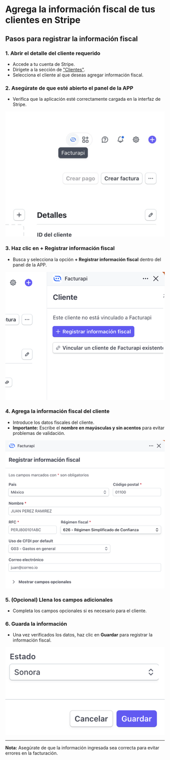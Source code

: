 # Agrega la información fiscal de tus clientes en Stripe

## Pasos para registrar la información fiscal

### 1. Abrir el detalle del cliente requerido
   - Accede a tu cuenta de Stripe.
   - Dirígete a la sección de ["Clientes"](https://dashboard.stripe.com/customers).
   - Selecciona el cliente al que deseas agregar información fiscal.

### 2. Asegúrate de que esté abierto el panel de la APP  
   - Verifica que la aplicación esté correctamente cargada en la interfaz de Stripe.  

<div style={{ textAlign: "center", padding: "1.5rem 0" }}>
  <img 
    src="/img/Tutorials/General/open-facturapi-app.png" 
    alt="Panel de la APP abierto" 
    style={{ width: "60%", paddingTop: "1rem", paddingBottom: "1rem" }} 
  />
</div>

### 3. Haz clic en + Registrar información fiscal
   - Busca y selecciona la opción **+ Registrar información fiscal** dentro del panel de la APP.

<div style={{ textAlign: "center", padding: "1.5rem 0" }}>
  <img 
    src="/img/Tutorials/customers/click-register-tax-info.png" 
    alt="Registrar información fiscal" 
    style={{ width: "60%", paddingTop: "1rem", paddingBottom: "1rem" }} 
  />
</div>

### 4. Agrega la información fiscal del cliente
   - Introduce los datos fiscales del cliente.
   - **Importante:** Escribe el **nombre en mayúsculas y sin acentos** para evitar problemas de validación.

<div style={{ textAlign: "center", padding: "1.5rem 0" }}>
  <img 
    src="/img/Tutorials/customers/register-customer-tax-info.png" 
    alt="Registrar información fiscal del cliente" 
    style={{ width: "60%", paddingTop: "1rem", paddingBottom: "1rem" }} 
  />
</div>

### 5. (Opcional) Llena los campos adicionales
   - Completa los campos opcionales si es necesario para el cliente.

### 6. Guarda la información
   - Una vez verificados los datos, haz clic en **Guardar** para registrar la información fiscal.

<div style={{ textAlign: "center", padding: "1.5rem 0" }}>
  <img 
    src="/img/Tutorials/customers/save-customer-tax-info.png" 
    alt="Registrar información fiscal del cliente" 
    style={{ width: "60%", paddingTop: "1rem", paddingBottom: "1rem" }} 
  />
</div>

---
**Nota:** Asegúrate de que la información ingresada sea correcta para evitar errores en la facturación.